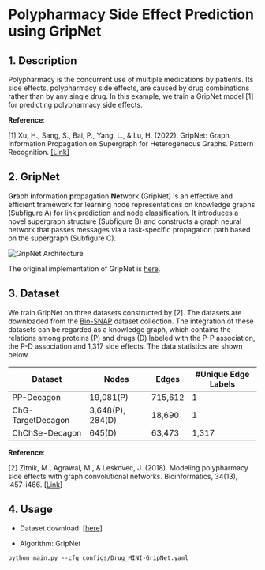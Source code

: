 # Polypharmacy Side Effect Prediction using GripNet

## 1. Description

Polypharmacy is the concurrent use of multiple medications by patients. Its side effects, polypharmacy side effects, are caused by drug combinations rather than by any single drug. In this example, we train a GripNet model [1] for predicting polypharmacy side effects.

**Reference**:

[1] Xu, H., Sang, S., Bai, P., Yang, L., & Lu, H. (2022). GripNet: Graph Information Propagation on Supergraph for Heterogeneous Graphs. Pattern Recognition. [[Link]](https://doi.org/10.1016/j.patcog.2022.108973)

## 2. GripNet

**Gr**aph **i**nformation **p**ropagation **Net**work (GripNet) is an effective and efficient framework for learning node representations on knowledge graphs (Subfigure A) for link prediction and node classification. It introduces a novel supergraph structure (Subfigure B) and constructs a graph neural network that passes messages via a task-specific propagation path based on the supergraph (Subfigure C).

![GripNet Architecture](https://ars.els-cdn.com/content/image/1-s2.0-S0031320322004538-gr2_lrg.jpg)

The original implementation of GripNet is [here](https://github.com/NYXFLOWER/GripNet.git).

## 3. Dataset

We train GripNet on three datasets constructed by [2].
The datasets are downloaded from the [Bio-SNAP](http://snap.stanford.edu/biodata/) dataset collection. The integration of these datasets can be regarded as a knowledge graph, which contains the relations among proteins (P) and drugs (D) labeled with the P-P association, the P-D association and 1,317 side effects. The data statistics are shown below.

| Dataset           | Nodes            | Edges   | #Unique Edge Labels |
| ----------------- | ---------------- | ------- | ------------------- |
| PP-Decagon        | 19,081(P)        | 715,612 | 1                   |
| ChG-TargetDecagon | 3,648(P), 284(D) | 18,690  | 1                   |
| ChChSe-Decagon    | 645(D)           | 63,473  | 1,317               |

**Reference**:

[2] Zitnik, M., Agrawal, M., & Leskovec, J. (2018). Modeling polypharmacy side effects with graph convolutional networks. Bioinformatics, 34(13), i457-i466. [[Link](https://academic.oup.com/bioinformatics/article/34/13/i457/5045770?login=false)]

## 4. Usage
- Dataset download: [[here](https://github.com/pykale/data/tree/main/graphs)]

- Algorithm: GripNet

`python main.py --cfg configs/Drug_MINI-GripNet.yaml`
